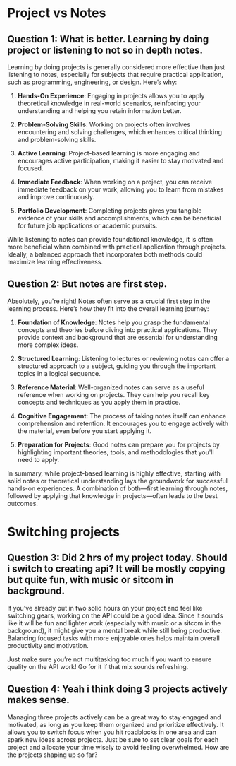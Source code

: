 # Project vs Notes

## **Question 1: What is better. Learning by doing project or listening to not so in depth notes.**

Learning by doing projects is generally considered more effective than just listening to notes, especially for subjects that require practical application, such as programming, engineering, or design. Here’s why:

1. **Hands-On Experience**: Engaging in projects allows you to apply theoretical knowledge in real-world scenarios, reinforcing your understanding and helping you retain information better.

2. **Problem-Solving Skills**: Working on projects often involves encountering and solving challenges, which enhances critical thinking and problem-solving skills.

3. **Active Learning**: Project-based learning is more engaging and encourages active participation, making it easier to stay motivated and focused.

4. **Immediate Feedback**: When working on a project, you can receive immediate feedback on your work, allowing you to learn from mistakes and improve continuously.

5. **Portfolio Development**: Completing projects gives you tangible evidence of your skills and accomplishments, which can be beneficial for future job applications or academic pursuits.

While listening to notes can provide foundational knowledge, it is often more beneficial when combined with practical application through projects. Ideally, a balanced approach that incorporates both methods could maximize learning effectiveness.

## **Question 2: But notes are first step.**

Absolutely, you're right! Notes often serve as a crucial first step in the learning process. Here’s how they fit into the overall learning journey:

1. **Foundation of Knowledge**: Notes help you grasp the fundamental concepts and theories before diving into practical applications. They provide context and background that are essential for understanding more complex ideas.

2. **Structured Learning**: Listening to lectures or reviewing notes can offer a structured approach to a subject, guiding you through the important topics in a logical sequence.

3. **Reference Material**: Well-organized notes can serve as a useful reference when working on projects. They can help you recall key concepts and techniques as you apply them in practice.

4. **Cognitive Engagement**: The process of taking notes itself can enhance comprehension and retention. It encourages you to engage actively with the material, even before you start applying it.

5. **Preparation for Projects**: Good notes can prepare you for projects by highlighting important theories, tools, and methodologies that you'll need to apply.

In summary, while project-based learning is highly effective, starting with solid notes or theoretical understanding lays the groundwork for successful hands-on experiences. A combination of both—first learning through notes, followed by applying that knowledge in projects—often leads to the best outcomes.

# Switching projects

## **Question 3: Did 2 hrs of my project today. Should i switch to creating api? It will be mostly copying but quite fun, with music or sitcom in background.**

If you’ve already put in two solid hours on your project and feel like switching gears, working on the API could be a good idea. Since it sounds like it will be fun and lighter work (especially with music or a sitcom in the background), it might give you a mental break while still being productive. Balancing focused tasks with more enjoyable ones helps maintain overall productivity and motivation.

Just make sure you’re not multitasking too much if you want to ensure quality on the API work! Go for it if that mix sounds refreshing.

## **Question 4: Yeah i think doing 3 projects actively makes sense.**

Managing three projects actively can be a great way to stay engaged and motivated, as long as you keep them organized and prioritize effectively. It allows you to switch focus when you hit roadblocks in one area and can spark new ideas across projects. Just be sure to set clear goals for each project and allocate your time wisely to avoid feeling overwhelmed. How are the projects shaping up so far?
